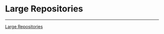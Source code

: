 # Large Repositories

---

[Large Repositories](https://kapitel26.github.io/slides/2020-11-04-size-does-matter/)